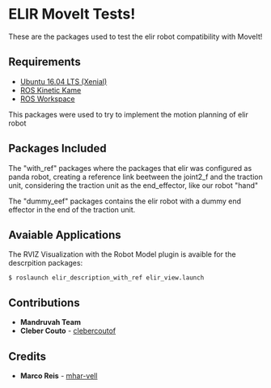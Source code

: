 # ELIR MoveIt Tests!

These are the packages used to test the elir robot compatibility with MoveIt!

## Requirements

  * [Ubuntu 16.04 LTS (Xenial)](http://releases.ubuntu.com/14.04/) 
  * [ROS Kinetic Kame](http://wiki.ros.org/indigo/Installation/Ubuntu) 
  * [ROS Workspace](http://wiki.ros.org/ROS/Tutorials/InstallingandConfiguringROSEnvironment)

This packages were used to try to implement the motion planning of elir robot

## Packages Included
The "with_ref" packages where the packages that elir was configured as panda robot, creating a reference link beetween the joint2_f and the traction unit, considering the traction unit as the end_effector, like our robot "hand"

The "dummy_eef" packages contains the elir robot with a dummy end effector in the end of the traction unit.

## Avaiable Applications

The RVIZ Visualization with the Robot Model plugin is avaible for the descrpition packages:

```
$ roslaunch elir_description_with_ref elir_view.launch

```


## Contributions
* **Mandruvah Team**
* **Cleber Couto** - [clebercoutof](https://github.com/clebercoutof)

## Credits
* **Marco Reis** - [mhar-vell](https://github.com/mhar-vell)
